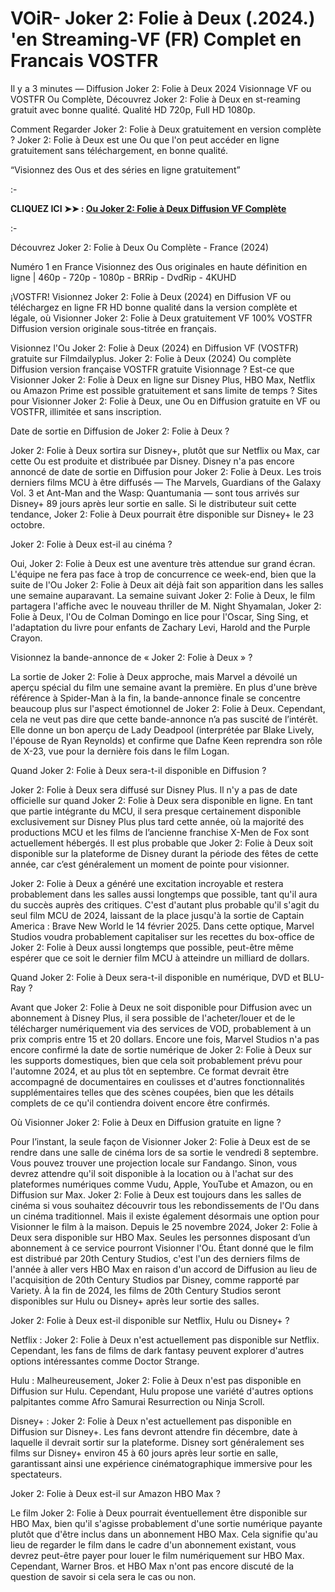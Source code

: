 # VOiR- Joker 2: Folie à Deux (.2024.) 'en Streaming-VF (FR) Complet en Francais VOSTFR
Il y a 3 minutes — Diffusion Joker 2: Folie à Deux 2024 Visionnage VF ou VOSTFR Ou Complète, Découvrez Joker 2: Folie à Deux en st-reaming gratuit avec bonne qualité. Qualité HD 720p, Full HD 1080p.

Comment Regarder Joker 2: Folie à Deux gratuitement en version complète ? Joker 2: Folie à Deux est une Ou que l'on peut accéder en ligne gratuitement sans téléchargement, en bonne qualité.

“Visionnez des Ous et des séries en ligne gratuitement”

:-

**CLIQUEZ ICI ➤➤ : [Ou Joker 2: Folie à Deux Diffusion VF Complète](https://t.co/FKb7P47nZo)**

:-

Découvrez Joker 2: Folie à Deux Ou Complète - France (2024)

Numéro 1 en France Visionnez des Ous originales en haute définition en ligne | 460p - 720p - 1080p - BRRip - DvdRip - 4KUHD

¡VOSTFR! Visionnez Joker 2: Folie à Deux (2024) en Diffusion VF ou téléchargez en ligne FR HD bonne qualité dans la version complète et légale, où Visionner Joker 2: Folie à Deux gratuitement VF 100% VOSTFR Diffusion version originale sous-titrée en français.

Visionnez l'Ou Joker 2: Folie à Deux (2024) en Diffusion VF (VOSTFR) gratuite sur Filmdailyplus. Joker 2: Folie à Deux (2024) Ou complète Diffusion version française VOSTFR gratuite Visionnage ? Est-ce que Visionner Joker 2: Folie à Deux en ligne sur Disney Plus, HBO Max, Netflix ou Amazon Prime est possible gratuitement et sans limite de temps ? Sites pour Visionner Joker 2: Folie à Deux, une Ou en Diffusion gratuite en VF ou VOSTFR, illimitée et sans inscription.

Date de sortie en Diffusion de Joker 2: Folie à Deux ?

Joker 2: Folie à Deux sortira sur Disney+, plutôt que sur Netflix ou Max, car cette Ou est produite et distribuée par Disney. Disney n'a pas encore annoncé de date de sortie en Diffusion pour Joker 2: Folie à Deux. Les trois derniers films MCU à être diffusés — The Marvels, Guardians of the Galaxy Vol. 3 et Ant-Man and the Wasp: Quantumania — sont tous arrivés sur Disney+ 89 jours après leur sortie en salle. Si le distributeur suit cette tendance, Joker 2: Folie à Deux pourrait être disponible sur Disney+ le 23 octobre.

Joker 2: Folie à Deux est-il au cinéma ?

Oui, Joker 2: Folie à Deux est une aventure très attendue sur grand écran. L'équipe ne fera pas face à trop de concurrence ce week-end, bien que la suite de l'Ou Joker 2: Folie à Deux ait déjà fait son apparition dans les salles une semaine auparavant. La semaine suivant Joker 2: Folie à Deux, le film partagera l'affiche avec le nouveau thriller de M. Night Shyamalan, Joker 2: Folie à Deux, l'Ou de Colman Domingo en lice pour l'Oscar, Sing Sing, et l'adaptation du livre pour enfants de Zachary Levi, Harold and the Purple Crayon.

Visionnez la bande-annonce de « Joker 2: Folie à Deux » ?

La sortie de Joker 2: Folie à Deux approche, mais Marvel a dévoilé un aperçu spécial du film une semaine avant la première. En plus d'une brève référence à Spider-Man à la fin, la bande-annonce finale se concentre beaucoup plus sur l'aspect émotionnel de Joker 2: Folie à Deux. Cependant, cela ne veut pas dire que cette bande-annonce n’a pas suscité de l’intérêt. Elle donne un bon aperçu de Lady Deadpool (interprétée par Blake Lively, l'épouse de Ryan Reynolds) et confirme que Dafne Keen reprendra son rôle de X-23, vue pour la dernière fois dans le film Logan.

Quand Joker 2: Folie à Deux sera-t-il disponible en Diffusion ?

Joker 2: Folie à Deux sera diffusé sur Disney Plus. Il n'y a pas de date officielle sur quand Joker 2: Folie à Deux sera disponible en ligne. En tant que partie intégrante du MCU, il sera presque certainement disponible exclusivement sur Disney Plus plus tard cette année, où la majorité des productions MCU et les films de l’ancienne franchise X-Men de Fox sont actuellement hébergés. Il est plus probable que Joker 2: Folie à Deux soit disponible sur la plateforme de Disney durant la période des fêtes de cette année, car c’est généralement un moment de pointe pour visionner.

Joker 2: Folie à Deux a généré une excitation incroyable et restera probablement dans les salles aussi longtemps que possible, tant qu'il aura du succès auprès des critiques. C'est d'autant plus probable qu'il s'agit du seul film MCU de 2024, laissant de la place jusqu'à la sortie de Captain America : Brave New World le 14 février 2025. Dans cette optique, Marvel Studios voudra probablement capitaliser sur les recettes du box-office de Joker 2: Folie à Deux aussi longtemps que possible, peut-être même espérer que ce soit le dernier film MCU à atteindre un milliard de dollars.

Quand Joker 2: Folie à Deux sera-t-il disponible en numérique, DVD et BLU-Ray ?

Avant que Joker 2: Folie à Deux ne soit disponible pour Diffusion avec un abonnement à Disney Plus, il sera possible de l'acheter/louer et de le télécharger numériquement via des services de VOD, probablement à un prix compris entre 15 et 20 dollars. Encore une fois, Marvel Studios n'a pas encore confirmé la date de sortie numérique de Joker 2: Folie à Deux sur les supports domestiques, bien que cela soit probablement prévu pour l'automne 2024, et au plus tôt en septembre. Ce format devrait être accompagné de documentaires en coulisses et d'autres fonctionnalités supplémentaires telles que des scènes coupées, bien que les détails complets de ce qu'il contiendra doivent encore être confirmés.

Où Visionner Joker 2: Folie à Deux en Diffusion gratuite en ligne ?

Pour l’instant, la seule façon de Visionner Joker 2: Folie à Deux est de se rendre dans une salle de cinéma lors de sa sortie le vendredi 8 septembre. Vous pouvez trouver une projection locale sur Fandango. Sinon, vous devrez attendre qu'il soit disponible à la location ou à l'achat sur des plateformes numériques comme Vudu, Apple, YouTube et Amazon, ou en Diffusion sur Max. Joker 2: Folie à Deux est toujours dans les salles de cinéma si vous souhaitez découvrir tous les rebondissements de l'Ou dans un cinéma traditionnel. Mais il existe également désormais une option pour Visionner le film à la maison. Depuis le 25 novembre 2024, Joker 2: Folie à Deux sera disponible sur HBO Max. Seules les personnes disposant d’un abonnement à ce service pourront Visionner l'Ou. Étant donné que le film est distribué par 20th Century Studios, c'est l'un des derniers films de l'année à aller vers HBO Max en raison d'un accord de Diffusion au lieu de l'acquisition de 20th Century Studios par Disney, comme rapporté par Variety. À la fin de 2024, les films de 20th Century Studios seront disponibles sur Hulu ou Disney+ après leur sortie des salles.

Joker 2: Folie à Deux est-il disponible sur Netflix, Hulu ou Disney+ ?

Netflix : Joker 2: Folie à Deux n'est actuellement pas disponible sur Netflix. Cependant, les fans de films de dark fantasy peuvent explorer d'autres options intéressantes comme Doctor Strange.

Hulu : Malheureusement, Joker 2: Folie à Deux n'est pas disponible en Diffusion sur Hulu. Cependant, Hulu propose une variété d'autres options palpitantes comme Afro Samurai Resurrection ou Ninja Scroll.

Disney+ : Joker 2: Folie à Deux n'est actuellement pas disponible en Diffusion sur Disney+. Les fans devront attendre fin décembre, date à laquelle il devrait sortir sur la plateforme. Disney sort généralement ses films sur Disney+ environ 45 à 60 jours après leur sortie en salle, garantissant ainsi une expérience cinématographique immersive pour les spectateurs.

Joker 2: Folie à Deux est-il sur Amazon HBO Max ?

Le film Joker 2: Folie à Deux pourrait éventuellement être disponible sur HBO Max, bien qu'il s'agisse probablement d'une sortie numérique payante plutôt que d'être inclus dans un abonnement HBO Max. Cela signifie qu'au lieu de regarder le film dans le cadre d'un abonnement existant, vous devrez peut-être payer pour louer le film numériquement sur HBO Max. Cependant, Warner Bros. et HBO Max n'ont pas encore discuté de la question de savoir si cela sera le cas ou non.

